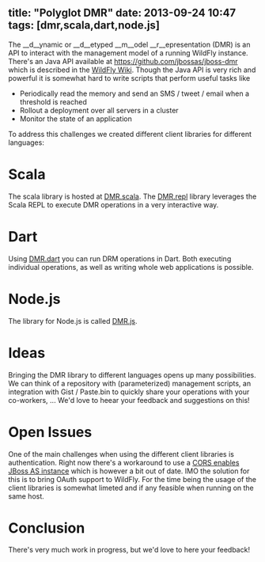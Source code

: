 title: "Polyglot DMR"
date: 2013-09-24 10:47
tags: [dmr,scala,dart,node.js]
---
The __d__ynamic or __d__etyped __m__odel __r__epresentation (DMR) is an API to interact with the management model of a 
running WildFly instance. There's an Java API available at <https://github.com/jbossas/jboss-dmr> which is described in 
the [WildFly Wiki](https://docs.jboss.org/author/display/WFLY8/Detyped+management+and+the+jboss-dmr+library). Though 
the Java API is very rich and powerful it is somewhat hard to write scripts that perform useful tasks like

- Periodically read the memory and send an SMS / tweet / email when a threshold is reached
- Rollout a deployment over all servers in a cluster
- Monitor the state of an application<!--more-->  

To address this challenges we created different client libraries for different languages:
  
# Scala
The scala library is hosted at [DMR.scala](https://github.com/hpehl/dmr.scala). The 
[DMR.repl](https://github.com/heiko-braun/dmr-repl) library leverages the Scala REPL to execute DMR operations in 
a very interactive way.

# Dart
Using [DMR.dart](https://github.com/hal/dmr.dart) you can run DRM operations in Dart. Both executing individual 
operations, as well as writing whole web applications is possible. 

# Node.js
The library for Node.js is called [DMR.js](https://github.com/hal/dmr.js).  

# Ideas
Bringing the DMR library to different languages opens up many possibilities. We can think of a repository with 
(parameterized) management scripts, an integration with Gist / Paste.bin to quickly share your operations with 
your co-workers, ... We'd love to heear your feedback and suggestions on this!

# Open Issues
One of the main challenges when using the different client libraries is authentication. Right now there's a workaround 
to use a [CORS enables JBoss AS instance](/independent-jboss-admin-console.html) which is however a bit out of date. 
IMO the solution for this is to bring OAuth support to WildFly. For the time being the usage of the client libraries is 
somewhat limeted and if any feasible when running on the same host. 

# Conclusion
There's very much work in progress, but we'd love to here your feedback!
